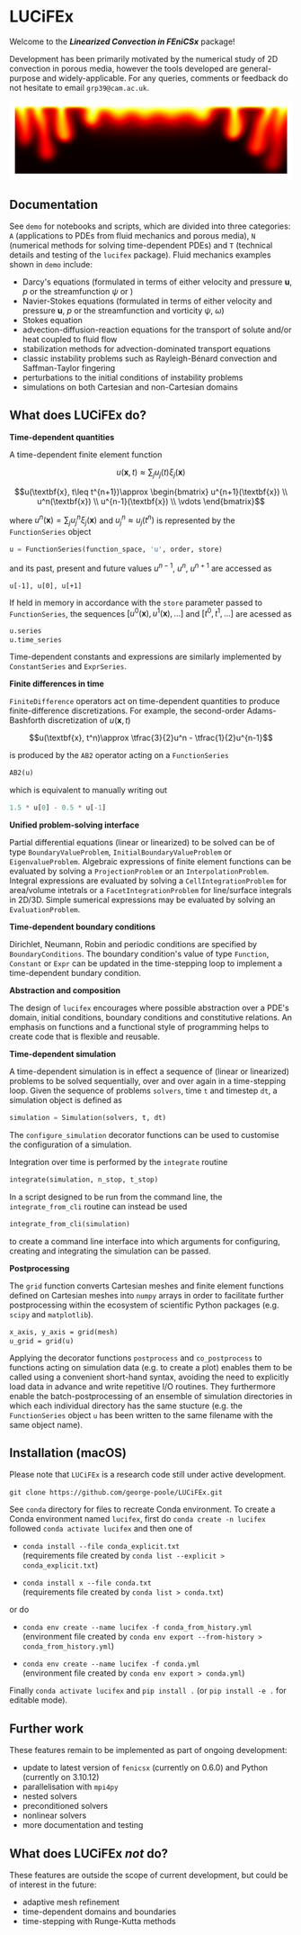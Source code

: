 # LUCiFEx

Welcome to the ***Linearized Convection in FEniCSx*** package! 

Development has been primarily motivated by the numerical study of 2D convection in porous media, however the tools developed are general-purpose and widely-applicable. For any queries, comments or feedback do not hesitate to email `grp39@cam.ac.uk`.

![LUCiFEx](demo/figures/A12_convection_onset_highres.png)

## Documentation

See `demo` for notebooks and scripts, which are divided into three categories: `A` (applications to PDEs from fluid mechanics and porous media), `N` (numerical methods for solving time-dependent PDEs) and `T` (technical details and testing of the `lucifex` package). Fluid mechanics examples shown in `demo` include:
* Darcy's equations (formulated in terms of either velocity and pressure $\textbf{u}$, $p$ or the streamfunction $\psi$ or )
* Navier-Stokes equations (formulated in terms of either velocity and pressure $\textbf{u}$, $p$ or the streamfunction and vorticity $\psi$, $\omega$) 
* Stokes equation
* advection-diffusion-reaction equations for the transport of solute and/or heat coupled to fluid flow
* stabilization methods for advection-dominated transport equations
* classic instability problems such as Rayleigh-Bénard convection and Saffman-Taylor fingering
* perturbations to the initial conditions of instability problems
* simulations on both Cartesian and non-Cartesian domains


## What does LUCiFEx do?

**Time-dependent quantities**

A time-dependent finite element function 

$$u(\textbf{x},t)\approx\sum_ju_j(t)\xi_j(\textbf{x})$$

$$u(\textbf{x}, t\leq t^{n+1})\approx
\begin{bmatrix}
u^{n+1}(\textbf{x}) \\
u^n(\textbf{x}) \\
u^{n-1}(\textbf{x}) \\
\vdots
\end{bmatrix}$$

where $u^n(\textbf{x})=\sum_ju_j^n\xi_j(\textbf{x})$ and $u_j^n\approx u_j(t^n)$ is represented by the `FunctionSeries` object

```python
u = FunctionSeries(function_space, 'u', order, store)
```

and its past, present and future values $u^{n-1}$, $u^n$, $u^{n+1}$ are accessed as
```
u[-1], u[0], u[+1]
```

If held in memory in accordance with the `store` parameter passed to `FunctionSeries`, the sequences $[u^0(\textbf{x}), u^1(\textbf{x}), \dots]$ and $[t^0, t^1, \dots]$ are acessed as
```
u.series
u.time_series
```

Time-dependent constants and expressions are similarly implemented by `ConstantSeries` and `ExprSeries`.

**Finite differences in time**

`FiniteDifference` operators act on time-dependent quantities to produce finite-difference discretizations. For example, the second-order Adams-Bashforth discretization of $u(\textbf{x}, t)$ 

$$u(\textbf{x}, t^n)\approx \tfrac{3}{2}u^n - \tfrac{1}{2}u^{n-1}$$

is produced by the  `AB2` operator acting on a `FunctionSeries`
```python
AB2(u)
```

which is equivalent to manually writing out
```python
1.5 * u[0] - 0.5 * u[-1]
```

**Unified problem-solving interface**

Partial differential equations (linear or linearized) to be solved can be of type `BoundaryValueProblem`, `InitialBoundaryValueProblem` or `EigenvalueProblem`. Algebraic expressions of finite element functions can be evaluated by solving a `ProjectionProblem` or an `InterpolationProblem`. Integral expressions are evaluated by solving a `CellIntegrationProblem` for area/volume intetrals or a `FacetIntegrationProblem` for line/surface integrals in 2D/3D.  Simple sumerical expressions may be evaluated by solving an `EvaluationProblem`. 

**Time-dependent boundary conditions**

Dirichlet, Neumann, Robin and periodic conditions are specified by `BoundaryConditions`. The boundary condition's value of type `Function`, `Constant` or `Expr` can be updated in the time-stepping loop to implement a time-dependent bundary condition. 

**Abstraction and composition**

The design of `lucifex` encourages where possible abstraction over a PDE's domain, initial conditions, boundary conditions and constitutive relations. An emphasis on functions and a functional style of programming helps to create code that is flexible and reusable.

**Time-dependent simulation**

A time-dependent simulation is in effect a sequence of (linear or linearized) problems to be solved sequentially, over and over again in a time-stepping loop. Given the sequence of problems `solvers`, time  `t` and timestep `dt`, a simulation object is defined as

```python
simulation = Simulation(solvers, t, dt)
```

The `configure_simulation` decorator functions can be used to customise the configuration of a simulation.

Integration over time is performed by the `integrate` routine

```python
integrate(simulation, n_stop, t_stop)
```

In a script designed to be run from the command line, the `integrate_from_cli` routine can instead be used

```python
integrate_from_cli(simulation)
```

to create a command line interface into which arguments for configuring, creating and integrating the simulation can be passed.

**Postprocessing**

The `grid` function converts Cartesian meshes and finite element functions defined on Cartesian meshes into `numpy` arrays in order to facilitate further postprocessing within the ecosystem of scientific Python packages (e.g. `scipy` and `matplotlib`).

```
x_axis, y_axis = grid(mesh)
u_grid = grid(u)
```

Applying the decorator functions `postprocess` and `co_postprocess` to functions acting on simulation data (e.g. to create a plot) enables them to be called using a convenient short-hand syntax, avoiding the need to explicitly load data in advance and write repetitive I/O routines. They furthermore enable the batch-postprocessing of an ensemble of simulation directories in which each individual directory has the same stucture (e.g. the `FunctionSeries` object `u` has been written to the same filename with the same object name).

## Installation (macOS)

Please note that `LUCiFEx` is a research code still under active development.

`git clone https://github.com/george-poole/LUCiFEx.git`

See `conda` directory for files to recreate Conda environment. To create a Conda environment named `lucifex`, first do `conda create -n lucifex` followed `conda activate lucifex` and then one of

* `conda install --file conda_explicit.txt` <br>
(requirements file created by `conda list --explicit > conda_explicit.txt`)

* `conda install x --file conda.txt` <br>
(requirements file created by `conda list > conda.txt`)

or do

* `conda env create --name lucifex -f conda_from_history.yml` <br>
(environment file created by `conda env export --from-history > conda_from_history.yml`)

* `conda env create --name lucifex -f conda.yml` <br>
(environment file created by `conda env export > conda.yml`)

Finally `conda activate lucifex` and `pip install .` (or `pip install -e .` for editable mode).

## Further work

These features remain to be implemented as part of ongoing development:

+ update to latest version of `fenicsx` (currently on 0.6.0) and Python (currently on 3.10.12)
+ parallelisation with `mpi4py`
+ nested solvers
+ preconditioned solvers
+ nonlinear solvers
+ more documentation and testing

## What does LUCiFEx *not* do?

These features are outside the scope of current development, but could be of interest in the future:

+ adaptive mesh refinement
+ time-dependent domains and boundaries
+ time-stepping with Runge-Kutta methods